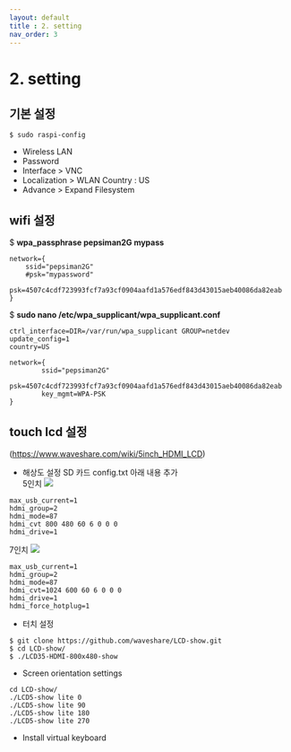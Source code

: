 ```yaml
---
layout: default
title : 2. setting
nav_order: 3
---
```


# 2. setting

## 기본 설정

```
$ sudo raspi-config
```
- Wireless LAN
- Password
- Interface > VNC
- Localization > WLAN Country : US
- Advance > Expand Filesystem

## wifi 설정

$ **wpa_passphrase pepsiman2G mypass**
```
network={
	ssid="pepsiman2G"
	#psk="mypassword"
	psk=4507c4cdf723993fcf7a93cf0904aafd1a576edf843d43015aeb40086da82eab
}
```
$ **sudo nano /etc/wpa_supplicant/wpa_supplicant.conf**
```
ctrl_interface=DIR=/var/run/wpa_supplicant GROUP=netdev
update_config=1
country=US

network={
        ssid="pepsiman2G"
        psk=4507c4cdf723993fcf7a93cf0904aafd1a576edf843d43015aeb40086da82eab
        key_mgmt=WPA-PSK
}
```

## touch lcd 설정
(https://www.waveshare.com/wiki/5inch_HDMI_LCD)  
- 해상도 설정
SD 카드 config.txt 아래 내용 추가  
5인치
![](/img/IMG_6183.jpg)
```
max_usb_current=1
hdmi_group=2
hdmi_mode=87
hdmi_cvt 800 480 60 6 0 0 0
hdmi_drive=1
```
7인치
![](/img/IMG_6208.jpg)
```
max_usb_current=1
hdmi_group=2
hdmi_mode=87
hdmi_cvt=1024 600 60 6 0 0 0
hdmi_drive=1
hdmi_force_hotplug=1
```

- 터치 설정
```
$ git clone https://github.com/waveshare/LCD-show.git
$ cd LCD-show/
$ ./LCD35-HDMI-800x480-show
```

- Screen orientation settings
```
cd LCD-show/
./LCD5-show lite 0
./LCD5-show lite 90
./LCD5-show lite 180
./LCD5-show lite 270
```
- Install virtual keyboard
